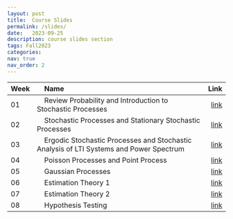 ```yaml
---
layout: post
title:  Course Slides
permalink: /slides/
date:   2023-09-25
description: course slides section
tags: Fall2023
categories:
nav: true
nav_order: 2
---
```

| Week | &nbsp; &nbsp; Name                                                        | Link                                                                                     |
| :---- | :--------------------------------------------------------------------- | -----------------------------------------------------------------------------------------------------: |
| 01   | &nbsp; &nbsp; Review Probability and Introduction to Stochastic Processes &nbsp; &nbsp; | <a href='/assets/Fall2023/pdf/Fall-2023-SP_Week_01_Review_Probability_Intro_SP.pdf'>link</a> |
| 02   | &nbsp; &nbsp; Stochastic Processes and Stationary Stochastic Processes &nbsp; &nbsp; | <a href='/assets/Fall2023/pdf/Fall-2023-SP_Week_02_SSS_WSS_v2.pdf'>link</a> |
| 03   | &nbsp; &nbsp; Ergodic Stochastic Processes and Stochastic Analysis of LTI Systems and Power Spectrum &nbsp; &nbsp; | <a href='/assets/Fall2023/pdf/Fall-2023-SP_Week_03_ESP_SLTI_PS.pdf'>link</a> |
| 04   | &nbsp; &nbsp; Poisson Processes and Point Process &nbsp; &nbsp; | <a href='/assets/Fall2023/pdf/Fall-2023-SP_Week_04_PP_PP.pdf'>link</a> |
| 05   | &nbsp; &nbsp; Gaussian Processes &nbsp; &nbsp; | <a href='/assets/Fall2023/pdf/Fall-2023-SP_Week_05_GP.pdf'>link</a> |
| 06   | &nbsp; &nbsp; Estimation Theory 1 &nbsp; &nbsp; | <a href='/assets/Fall2023/pdf/Fall-2023-SP_Week_06_ET.pdf'>link</a> |
| 07   | &nbsp; &nbsp; Estimation Theory 2 &nbsp; &nbsp; | <a href='/assets/Fall2023/pdf/Fall-2023-SP_Week_07_ET2.pdf'>link</a> |
| 08   | &nbsp; &nbsp; Hypothesis Testing &nbsp; &nbsp; | <a href='/assets/Fall2023/pdf/Fall-2023-SP_Week_08_HT_v2.pdf'>link</a> |
